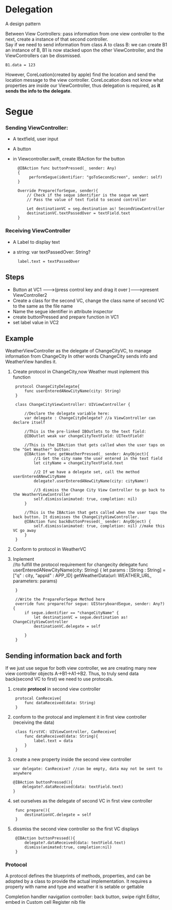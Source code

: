 # Delegation
A design pattern

Between View Controllers: pass information from one view controller to the next, create a instance of that second controller.   
Say if we need to send information from class A to class B: we can create B1 an instance of B, B1 is now stacked upon the other ViewController, and the ViewControllers can be dissmissed.
 
	B1.data = 123

However, CoreLoation(created by apple) find the location and send the location message to the view controller.
CoreLocation does not know what properties are inside our ViewController, thus delegation is required, as **it sends the info to the delegate**.


# Segue

### Sending ViewController: 
	
* A textfield, user input
* A button
* in Viewcontroller.swift, create IBAction for the button 
		
		@IBAction func buttonPressed(_ sender: Any)
		{
			 performSegue(identifier: "goToSecondScreen", sender: self)
		}
		
		Override Prepare(forSegue, sender){
			// Check if the seque identifier is the seque we want
			// Pass the value of text field to second controller
			
			Let destinationVC = seg.destination as! SecondViewController
			destinationVC.textPassedOver = textField.text
		}

### Receiving ViewController
* A Label to display text
* a string: var textPassedOver: String?
 		
 		label.text = textPassedOver

## Steps

* Button at VC1 --->(press control key and drag it over )--->present ViewController2
* Create a class for the second VC, change the class name of second VC to the same as the file name
* Name the segue identifier in attribute inspector
* create buttonPressed and prepare function in VC1
* set label value in VC2


## Example

WeatherViewController as the delegate of ChangeCityVC, to manage information from ChangeCity
In other words ChangeCity sends info and WeatherView handles it. 

1. Create protocol in ChangeCity,now Weather must inplement this function
		
		protocol ChangeCityDelegate{
		    func userEnteredANewCityName(city: String)
		}
		
		class ChangeCityViewController: UIViewController {
    
    		//Declare the delegate variable here:
    		var delegate : ChangeCityDelegate? //a ViewController can declare itself
    
    		//This is the pre-linked IBOutlets to the text field:
    		@IBOutlet weak var changeCityTextField: UITextField!
    
    		//This is the IBAction that gets called when the user taps on the "Get Weather" button:
    		@IBAction func getWeatherPressed(_ sender: AnyObject){
    			//1 Get the city name the user entered in the text field
        		let cityName = changeCityTextField.text

        		//2 If we have a delegate set, call the method userEnteredANewCityName
        		delegate?.userEnteredANewCityName(city: cityName!)
        
        		//3 dismiss the Change City View Controller to go back to the WeatherViewController
        		self.dismiss(animated: true, completion: nil)
        	}
        	
        	//This is the IBAction that gets called when the user taps the back button. It dismisses the ChangeCityViewController.
    		@IBAction func backButtonPressed(_ sender: AnyObject) {
       			self.dismiss(animated: true, completion: nil) //make this VC go away
    		}
    	}
    	

		
2. Conform to protocol in WeatherVC 
3. Inplement 			
	    //to fulfill the protocol requirement for changecity delegate
	    func userEnteredANewCityName(city: String) {
	        let params : [String : String] = ["q" : city, "appid" : APP_ID]
	        getWeatherData(url: WEATHER_URL, parameters: params)
	        
	    }
	    
	    //Write the PrepareForSegue Method here
	    override func prepare(for segue: UIStoryboardSegue, sender: Any?) {
	        if segue.identifier == "changeCityName" {
	            let destinationVC = segue.destination as! ChangeCityViewController
	            destinationVC.delegate = self
	            
	        }
	    }


	
## Sending information back and forth
If we just use segue for both view controller, we are creating many new view controller objects A->B1->A1->B2. Thus, to truly send data back(second VC to first) we need to use protocals.

1. create **protocol** in second view controller

		protocal CanReceive{
			func dataReceived(data: String)
		}
	
2. conform to the protocal  and implement it in first view controller (receiving the data)
	
		class firstVC: UIViewController, CanReceive{
			func dataReceived(data: String){
				label.text = data
			}
		}

3. 	create a new property inside the second view controller
		
		var delegate: CanReceive? //can be empty, data may not be sent to anywhere 
		
		@IBAction buttonPressed(){
			delegate?.dataReceived(data: textField.text) 
		}
		
4. set ourselves as the delegate of second VC in first view controller
		
		func prepare(){
			destinationVC.delegate = self
		}
5. dissmiss the second view controller so the first VC displays
		
		@IBAction buttonPressed(){
			delegate?.dataReceived(data: textField.text) 
			dismiss(animated:true, completion:nil)
		}

### Protocol
A protocol defines the blueprints of methods, properties, and can be adopted by a class to provide the actual implementation. It requires a property with name and type and weather it is setable or gettable 
	
Completion handler
navigation controller: back button, swipe right
Editor, embed in
Custom cell
Register nib file


